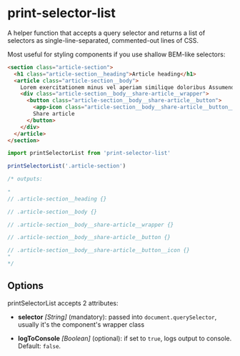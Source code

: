 # print-selector-list

A helper function that accepts a query selector and returns a list of
selectors as single-line-separated, commented-out lines of CSS. 

Most useful for styling components if you use shallow BEM-like selectors:

```html
<section class="article-section">
  <h1 class="article-section__heading">Article heading</h1>
  <article class="article-section__body">
    Lorem exercitationem minus vel aperiam similique doloribus Assumenda nostrum quasi labore voluptatum veniam esse Exercitationem laborum eaque ex doloremque temporibus delectus Quibusdam voluptatem aut officia ab laudantium, doloribus dolore quod.
    <div class="article-section__body__share-article__wrapper">
      <button class="article-section__body__share-article__button">
        <app-icon class="article-section__body__share-article__button__icon"/>
        Share article
      </button>
    </div>
  </article>
</section>
```

```javascript
import printSelectorList from 'print-selector-list'

printSelectorList('.article-section')

/* outputs:
 
"
// .article-section__heading {}

// .article-section__body {}

// .article-section__body__share-article__wrapper {}

// .article-section__body__share-article__button {}

// .article-section__body__share-article__button__icon {}
"
*/
```

## Options

printSelectorList accepts 2 attributes:

- **selector** *\[String\]* (mandatory): passed into `document.querySelector`, usually it's the component's wrapper class

- **logToConsole** *\[Boolean\]* (optional): if set to `true`, logs output to console. Default: `false`.
